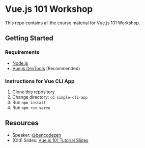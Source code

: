 # Vue.js 101 Workshop

This repo contains all the course material for Vue.js 101 Workshop.

## Getting Started

### Requirements

- [Node.js](https://nodejs.org/en/)
- [Vue.js DevTools](https://github.com/vuejs/vue-devtools) (Recommended)

### Instructions for Vue CLI App

1. Clone this repository
1. Change directory: `cd simple-cli-app`
1. Run `npm install`
1. Run `npm run serve`

## Resources

- Speaker: [@bencodezen](https://www.twitter.com/bencodezen)
- (Old) Slides: [Vue.js 101 Tutorial Slides](https://slides.com/bencodezen/vuejs-101-tutorial/)
